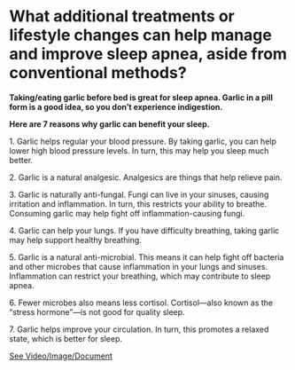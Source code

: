 # What additional treatments or lifestyle changes can help manage and improve sleep apnea, aside from conventional methods?

**Taking/eating garlic before bed is great for sleep apnea. Garlic in a pill form is a good idea, so you don’t experience indigestion.**

**Here are 7 reasons why garlic can benefit your sleep.**

1\. Garlic helps regular your blood pressure. By taking garlic, you can help lower high blood pressure levels. In turn, this may help you sleep much better.

2\. Garlic is a natural analgesic. Analgesics are things that help relieve pain.

3\. Garlic is naturally anti-fungal. Fungi can live in your sinuses, causing irritation and inflammation. In turn, this restricts your ability to breathe. Consuming garlic may help fight off inflammation-causing fungi.

4\. Garlic can help your lungs. If you have difficulty breathing, taking garlic may help support healthy breathing.

5\. Garlic is a natural anti-microbial. This means it can help fight off bacteria and other microbes that cause inflammation in your lungs and sinuses. Inflammation can restrict your breathing, which may contribute to sleep apnea.

6\. Fewer microbes also means less cortisol. Cortisol—also known as the “stress hormone”—is not good for quality sleep.

7\. Garlic helps improve your circulation. In turn, this promotes a relaxed state, which is better for sleep.

 [See Video/Image/Document](https://hls-player.drberg.com/asset?path=migrated-assets/what-causes-sleep-apnea-how-to-get-rid-of-it-home-remedies-by-drberg)